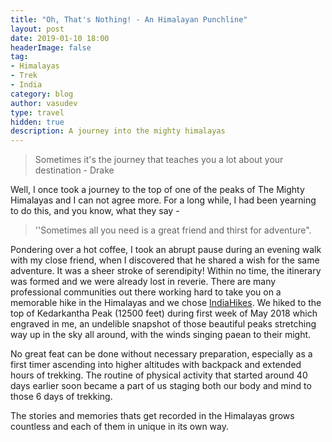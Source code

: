 ```yaml
---
title: "Oh, That's Nothing! - An Himalayan Punchline"
layout: post
date: 2019-01-10 18:00
headerImage: false
tag:
- Himalayas
- Trek
- India
category: blog
author: vasudev
type: travel
hidden: true
description: A journey into the mighty himalayas
---
```


> Sometimes it's the journey that teaches you a lot about your destination - Drake

Well, I once took a journey to the top of one of the peaks of The Mighty Himalayas and I can not agree more. For a long while, I had been yearning to do this, and you know, what they say -

> ''Sometimes all you need is a great friend and thirst for adventure".

Pondering over a hot coffee, I took an abrupt pause during an evening walk with my close friend, when I discovered that he shared a wish for the same adventure. It was a sheer stroke of serendipity! Within no time, the itinerary was formed and we were already lost in reverie. There are many professional communities out there working hard to take you on a memorable hike in the Himalayas and we chose [IndiaHikes](https://indiahikes.com/). We hiked to the top of Kedarkantha Peak (12500 feet) during first week of May 2018 which engraved in me, an undelible snapshot of those beautiful peaks stretching way up in the sky all around, with the winds singing paean to their might.

No great feat can be done without necessary preparation, especially as a first timer ascending into higher altitudes with backpack and extended hours of trekking. The routine of physical activity that started around 40 days earlier soon became a part of us staging both our body and mind to those 6 days of trekking.


The stories and memories thats get recorded in the Himalayas grows countless and each of them in unique in its own way.